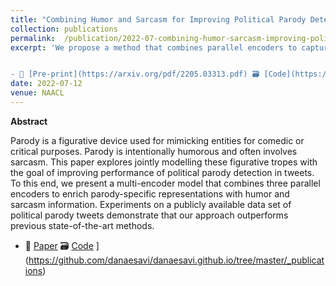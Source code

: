 ```yaml
---
title: "Combining Humor and Sarcasm for Improving Political Parody Detection"
collection: publications
permalink:  /publication/2022-07-combining-humor-sarcasm-improving-political-parody-detection
excerpt: 'We propose a method that combines parallel encoders to capture parody, humor, and sarcasm-specific representations from input sequences, which outperforms previous state-of-the-art models for parody detection.


- 📜 [Pre-print](https://arxiv.org/pdf/2205.03313.pdf) 🗃️ [Code](https://github.com/iamoscar1/Multi_Encoder_Model_for_Political_Parody_Prediction) '
date: 2022-07-12
venue: NAACL
---
```


**Abstract**

Parody is a figurative device used for mimicking entities for comedic or critical purposes. Parody is intentionally humorous and often involves sarcasm. This paper explores jointly modelling these figurative tropes with the goal of improving performance of political parody detection in tweets. To this end, we present a multi-encoder model that combines three parallel encoders to enrich parody-specific representations with humor and sarcasm information. Experiments on a publicly available data set of political parody tweets demonstrate that our approach outperforms previous state-of-the-art methods.


- 📜 [Paper](https://aclanthology.org/2022.naacl-main.131.pdf) 🗃️ [Code](https://github.com/iamoscar1/Multi_Encoder_Model_for_Political_Parody_Prediction)
](https://github.com/danaesavi/danaesavi.github.io/tree/master/_publications)
